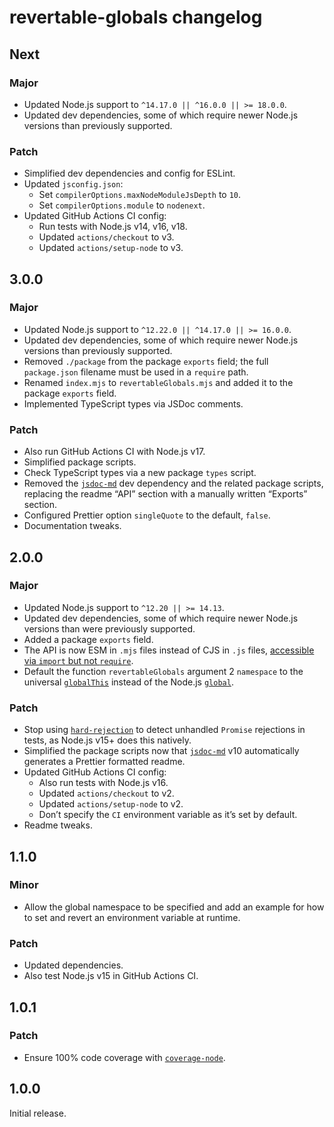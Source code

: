 # revertable-globals changelog

## Next

### Major

- Updated Node.js support to `^14.17.0 || ^16.0.0 || >= 18.0.0`.
- Updated dev dependencies, some of which require newer Node.js versions than previously supported.

### Patch

- Simplified dev dependencies and config for ESLint.
- Updated `jsconfig.json`:
  - Set `compilerOptions.maxNodeModuleJsDepth` to `10`.
  - Set `compilerOptions.module` to `nodenext`.
- Updated GitHub Actions CI config:
  - Run tests with Node.js v14, v16, v18.
  - Updated `actions/checkout` to v3.
  - Updated `actions/setup-node` to v3.

## 3.0.0

### Major

- Updated Node.js support to `^12.22.0 || ^14.17.0 || >= 16.0.0`.
- Updated dev dependencies, some of which require newer Node.js versions than previously supported.
- Removed `./package` from the package `exports` field; the full `package.json` filename must be used in a `require` path.
- Renamed `index.mjs` to `revertableGlobals.mjs` and added it to the package `exports` field.
- Implemented TypeScript types via JSDoc comments.

### Patch

- Also run GitHub Actions CI with Node.js v17.
- Simplified package scripts.
- Check TypeScript types via a new package `types` script.
- Removed the [`jsdoc-md`](https://npm.im/jsdoc-md) dev dependency and the related package scripts, replacing the readme “API” section with a manually written “Exports” section.
- Configured Prettier option `singleQuote` to the default, `false`.
- Documentation tweaks.

## 2.0.0

### Major

- Updated Node.js support to `^12.20 || >= 14.13`.
- Updated dev dependencies, some of which require newer Node.js versions than were previously supported.
- Added a package `exports` field.
- The API is now ESM in `.mjs` files instead of CJS in `.js` files, [accessible via `import` but not `require`](https://nodejs.org/dist/latest/docs/api/esm.html#esm_require).
- Default the function `revertableGlobals` argument 2 `namespace` to the universal [`globalThis`](https://developer.mozilla.org/en-US/docs/Web/JavaScript/Reference/Global_Objects/globalThis) instead of the Node.js [`global`](https://nodejs.org/api/globals.html#globals_global).

### Patch

- Stop using [`hard-rejection`](https://npm.im/hard-rejection) to detect unhandled `Promise` rejections in tests, as Node.js v15+ does this natively.
- Simplified the package scripts now that [`jsdoc-md`](https://npm.im/jsdoc-md) v10 automatically generates a Prettier formatted readme.
- Updated GitHub Actions CI config:
  - Also run tests with Node.js v16.
  - Updated `actions/checkout` to v2.
  - Updated `actions/setup-node` to v2.
  - Don’t specify the `CI` environment variable as it’s set by default.
- Readme tweaks.

## 1.1.0

### Minor

- Allow the global namespace to be specified and add an example for how to set and revert an environment variable at runtime.

### Patch

- Updated dependencies.
- Also test Node.js v15 in GitHub Actions CI.

## 1.0.1

### Patch

- Ensure 100% code coverage with [`coverage-node`](https://npm.im/coverage-node).

## 1.0.0

Initial release.
